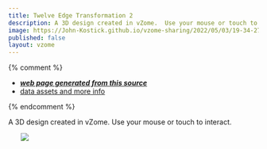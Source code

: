 ```yaml
---
title: Twelve Edge Transformation 2
description: A 3D design created in vZome.  Use your mouse or touch to interact.
image: https://John-Kostick.github.io/vzome-sharing/2022/05/03/19-34-27-Twelve-Edge-Transformation-2/Twelve-Edge-Transformation-2.png
published: false
layout: vzome
---
```


{% comment %}
 - [***web page generated from this source***](<https://John-Kostick.github.io/vzome-sharing/2022/05/03/Twelve-Edge-Transformation-2-19-34-27.html>)
 - [data assets and more info](<https://github.com/John-Kostick/vzome-sharing/tree/main/2022/05/03/19-34-27-Twelve-Edge-Transformation-2/>)
 
{% endcomment %}

A 3D design created in vZome.  Use your mouse or touch to interact.

<vzome-viewer style="width: 87%; height: 60vh; margin: 5%"
       src="https://John-Kostick.github.io/vzome-sharing/2022/05/03/19-34-27-Twelve-Edge-Transformation-2/Twelve-Edge-Transformation-2.vZome" >
  <img src="https://John-Kostick.github.io/vzome-sharing/2022/05/03/19-34-27-Twelve-Edge-Transformation-2/Twelve-Edge-Transformation-2.png" />
</vzome-viewer>